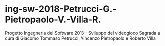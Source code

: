 # ing-sw-2018-Petrucci-G.-Pietropaolo-V.-Villa-R.
Progetto Ingegneria del Software 2018 - Sviluppo del videogioco Sagrada a cura di Giacomo Tommaso Petrucci, Vincenzo Pietropaolo e Roberto Villa

